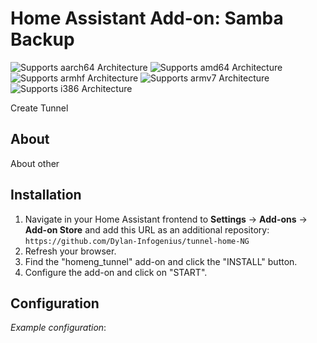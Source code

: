# Home Assistant Add-on: Samba Backup

![Supports aarch64 Architecture][aarch64-shield] ![Supports amd64 Architecture][amd64-shield] ![Supports armhf Architecture][armhf-shield] ![Supports armv7 Architecture][armv7-shield] ![Supports i386 Architecture][i386-shield]



Create Tunnel

## About

About other

## Installation

1. Navigate in your Home Assistant frontend to **Settings** -> **Add-ons** -> **Add-on Store** and add this URL as an additional repository: `https://github.com/Dylan-Infogenius/tunnel-home-NG`
2. Refresh your browser.
3. Find the "homeng_tunnel" add-on and click the "INSTALL" button.
4. Configure the add-on and click on "START".

## Configuration

_Example configuration_:

```yaml


```

[aarch64-shield]: https://img.shields.io/badge/aarch64-yes-green.svg
[amd64-shield]: https://img.shields.io/badge/amd64-yes-green.svg
[armhf-shield]: https://img.shields.io/badge/armhf-yes-green.svg
[armv7-shield]: https://img.shields.io/badge/armv7-yes-green.svg
[i386-shield]: https://img.shields.io/badge/i386-yes-green.svg
[version]: https://img.shields.io/badge/version-v5.2.0-blue.svg